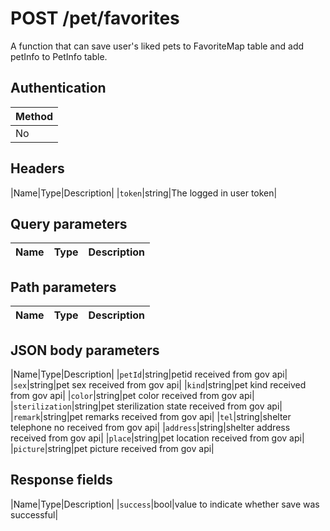 # POST /pet/favorites
A function that can save user's liked pets to FavoriteMap table and add petInfo to PetInfo table.   

## Authentication
|Method|
|-|
|No|

## Headers
|Name|Type|Description|
|`token`|string|The logged in user token|

## Query parameters

|Name|Type|Description|
|-|-|-|

## Path parameters

|Name|Type|Description|
|-|-|-|

## JSON body parameters

|Name|Type|Description|
|`petId`|string|petid received from gov api|
|`sex`|string|pet sex received from gov api|
|`kind`|string|pet kind received from gov api|
|`color`|string|pet color received from gov api|
|`sterilization`|string|pet sterilization state received from gov api|
|`remark`|string|pet remarks received from gov api|
|`tel`|string|shelter telephone no received from gov api|
|`address`|string|shelter address received from gov api|
|`place`|string|pet location received from gov api|
|`picture`|string|pet picture received from gov api|

## Response fields

|Name|Type|Description|
|`success`|bool|value to indicate whether save was successful|
